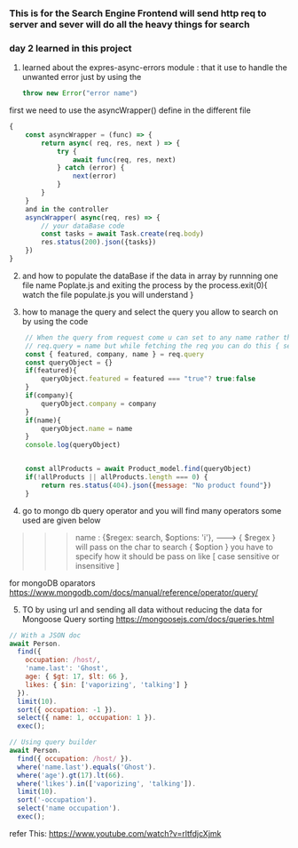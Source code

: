 ### This is for the Search Engine Frontend will send http req to server and sever will do all the heavy things for search

### day 2 learned in this project
1. learned about the expres-async-errors module :  that it use to handle the unwanted error just by using the 
    ```javascript
    throw new Error("error name")
    ```
first we need to use the asyncWrapper() define in the different file 
```javascript
{
    const asyncWrapper = (func) => {
        return async( req, res, next ) => {
            try {
                await func(req, res, next)
            } catch (error) {
                next(error)
            }
        }
    }
    and in the controller
    asyncWrapper( async(req, res) => {
        // your dataBase code
        const tasks = await Task.create(req.body)
        res.status(200).json({tasks}) 
    })
}

```

2. and how to populate the dataBase if the data in array by runnning one file name Poplate.js and exiting the process by the process.exit(0){
    watch the file populate.js
    you will understand
}

3. how to manage the query and select the query you allow to search on by using the code
```javascript
    // When the query from request come u can set to any name rather than the exact name in databasse 
    // req.query = name but while fetching the req you can do this { search } = req.query
    const { featured, company, name } = req.query
    const queryObject = {}
    if(featured){
        queryObject.featured = featured === "true"? true:false
    }
    if(company){
        queryObject.company = company
    }
    if(name){
        queryObject.name = name
    }
    console.log(queryObject)


    const allProducts = await Product_model.find(queryObject)
    if(!allProducts || allProducts.length === 0) {
        return res.status(404).json({message: "No product found"})
    }

```

4. go to mongo db query operator and you will find many operators some used are given below
>>> name : {$regex: search, $options: 'i'},
---> { $regex } will pass on the char to search  { $option } you have to specify how it should be pass on like [ case sensitive or insensitive ]

for mongoDB oparators
https://www.mongodb.com/docs/manual/reference/operator/query/


5. TO by using url and sending all data without reducing the data
for Mongoose Query sorting 
https://mongoosejs.com/docs/queries.html
```javascript
// With a JSON doc
await Person.
  find({
    occupation: /host/,
    'name.last': 'Ghost',
    age: { $gt: 17, $lt: 66 },
    likes: { $in: ['vaporizing', 'talking'] }
  }).
  limit(10).
  sort({ occupation: -1 }).
  select({ name: 1, occupation: 1 }).
  exec();

// Using query builder
await Person.
  find({ occupation: /host/ }).
  where('name.last').equals('Ghost').
  where('age').gt(17).lt(66).
  where('likes').in(['vaporizing', 'talking']).
  limit(10).
  sort('-occupation').
  select('name occupation').
  exec();
```

refer This: 
https://www.youtube.com/watch?v=rltfdjcXjmk


